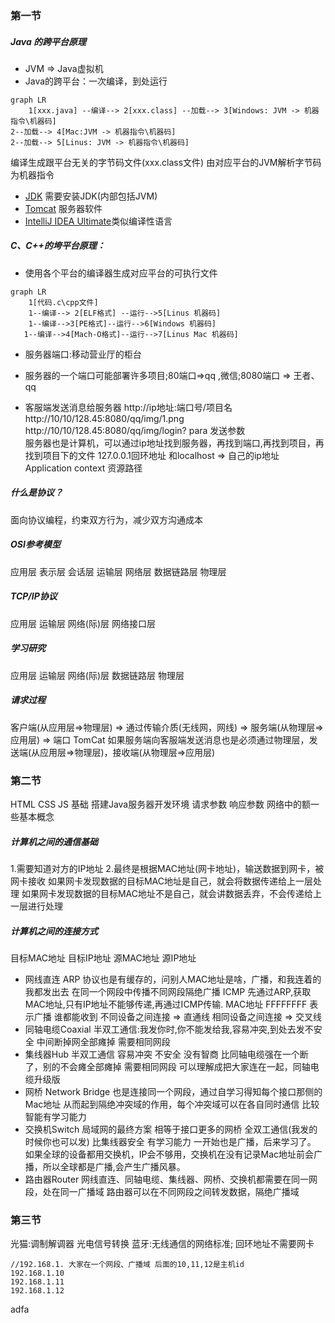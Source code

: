### 第一节
##### Java 的跨平台原理
- JVM => Java虚拟机
- Java的跨平台：一次编译，到处运行
```mermaid
graph LR
    1[xxx.java] --编译--> 2[xxx.class] --加载--> 3[Windows: JVM -> 机器指令\机器码]
2--加载--> 4[Mac:JVM -> 机器指令\机器码]
2--加载--> 5[Linus: JVM -> 机器指令\机器码]
```
编译生成跟平台无关的字节码文件(xxx.class文件)
由对应平台的JVM解析字节码为机器指令
- [JDK](https://www.oracle.com/java/technologies/javase-downloads.html) 需要安装JDK(内部包括JVM) 
- [Tomcat](https://tomcat.apache.org) 服务器软件
- [IntelliJ IDEA Ultimate](https://www.jetbrains.com/idea/download/#section=mac)类似编译性语言   
##### C、C++的垮平台原理：
- 使用各个平台的编译器生成对应平台的可执行文件
```mermaid
graph LR
    1[代码.c\cpp文件] 
    1--编译--> 2[ELF格式] --运行-->5[Linus 机器码]
    1--编译-->3[PE格式]--运行-->6[Windows 机器码]
   1--编译-->4[Mach-O格式]--运行-->7[Linus Mac 机器码]
```
- 服务器端口:移动营业厅的柜台
- 服务器的一个端口可能部署许多项目;80端口=>qq ,微信;8080端口 => 王者、qq 

- 客服端发送消息给服务器  http://ip地址:端口号/项目名   
http://10/10/128.45:8080/qq/img/1.png    
http://10/10/128.45:8080/qq/img/login? para 发送参数   
服务器也是计算机，可以通过ip地址找到服务器，再找到端口,再找到项目，再找到项目下的文件
127.0.0.1回环地址  和localhost => 自己的ip地址
Application context 资源路径
##### 什么是协议？
面向协议编程，约束双方行为，减少双方沟通成本
 
##### OSI参考模型
应用层 表示层 会话层 运输层 网络层 数据链路层 物理层

##### TCP/IP协议
应用层 运输层 网络(际)层 网络接口层

##### 学习研究
应用层 运输层 网络(际)层 数据链路层 物理层

##### 请求过程

客户端(从应用层=>物理层) => 通过传输介质(无线网，网线) => 服务端(从物理层=>应用层) => 端口 TomCat 
如果服务端向客服端发送消息也是必须通过物理层，发送端(从应用层=>物理层)，接收端(从物理层=>应用层)

### 第二节
HTML CSS JS 基础
搭建Java服务器开发环境
请求参数 响应参数
网络中的额一些基本概念
##### 计算机之间的通信基础
1.需要知道对方的IP地址
2.最终是根据MAC地址(网卡地址)，输送数据到网卡，被网卡接收
如果网卡发现数据的目标MAC地址是自己，就会将数据传递给上一层处理
如果网卡发现数据的目标MAC地址不是自己，就会讲数据丢弃，不会传递给上一层进行处理

##### 计算机之间的连接方式 

目标MAC地址 目标IP地址 源MAC地址 源IP地址
- 网线直连 
ARP 协议也是有缓存的，问别人MAC地址是啥，广播，和我连着的我都发出去 在同一个网段中传播不同网段隔绝广播
ICMP 先通过ARP,获取MAC地址,只有IP地址不能够传递,再通过ICMP传输.
MAC地址 FFFFFFFF 表示广播 谁都能收到
不同设备之间连接 => 直通线  相同设备之间连接 => 交叉线
- 同轴电缆Coaxial
半双工通信:我发你时,你不能发给我,容易冲突,到处去发不安全 中间断掉网全部瘫掉 需要相同网段
- 集线器Hub
半双工通信 容易冲突 不安全 没有智商 比同轴电缆强在一个断了，别的不会瘫全部瘫掉 需要相同网段
可以理解成把大家连在一起，同轴电缆升级版
- 网桥 Network Bridge
也是连接同一个网段，通过自学习得知每个接口那侧的Mac地址 从而起到隔绝冲突域的作用，每个冲突域可以在各自同时通信
比较智能有学习能力
- 交换机Switch 局域网的最终方案
相等于接口更多的网桥
全双工通信(我发的时候你也可以发) 比集线器安全 有学习能力 一开始也是广播，后来学习了。
如果全球的设备都用交换机，IP会不够用，交换机在没有记录Mac地址前会广播，所以全球都是广播,会产生广播风暴。
- 路由器Router
网线直连、同轴电缆、集线器、网桥、交换机都需要在同一网段，处在同一广播域
路由器可以在不同网段之间转发数据，隔绝广播域
### 第三节
光猫:调制解调器 光电信号转换
蓝牙:无线通信的网络标准;
回环地址不需要网卡

```
//192.168.1. 大家在一个网段、广播域 后面的10,11,12是主机id
192.168.1.10 
192.168.1.11
192.168.1.12
```

adfa